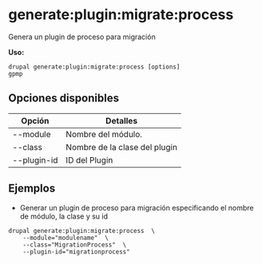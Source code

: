 # generate:plugin:migrate:process
Genera un plugin de proceso para migración

**Uso:**
```
drupal generate:plugin:migrate:process [options]
gpmp
```

## Opciones disponibles
Opción | Detalles
-------|-------------
--module | Nombre del módulo.
--class | Nombre de la clase del plugin
--plugin-id | ID del Plugin

## Ejemplos
* Generar un plugin de proceso para migración especificando el nombre de módulo, la clase y su id
```
drupal generate:plugin:migrate:process  \
    --module="modulename"  \
    --class="MigrationProcess"  \
    --plugin-id="migrationprocess"
```
